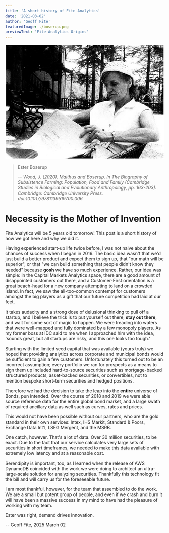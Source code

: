 ```yaml
---
title: 'A short history of Fite Analytics'
date: '2021-03-02'
author: 'Geoff Fite'
featuredImage: ./boserup.png
previewText: 'Fite Analytics Origins'
---
```


![](boserup.png)
> Ester Boserup
> 
> -- <cite>Wood, J. (2020). Malthus and Boserup. In The Biography of Subsistence Farming: Population, Food and Family (Cambridge Studies in Biological and Evolutionary Anthropology, pp. 163-203). Cambridge: Cambridge University Press. doi:10.1017/9781139519700.006</cite>

# Necessity is the Mother of Invention

Fite Analytics will be 5 years old tomorrow! This post is a short history of how we got here and why we did it. 

Having experienced start-up life twice before, I was not naive about the chances of success when I began in 2016. The basic 
idea wasn't that we'd just build a better product and expect them to sign up, that "our math will be superior", or that 
"we can build something that people didn't know they needed" because **gosh** we have so much experience. Rather, our idea 
was simple: in the Capital Markets Analytics space, there are a good amount of disappointed customers out there, and a Customer-First orientation 
is a great beach-head for a new company attempting to land on a crowded island. In fact, we saw the all-too-common contempt 
for customers amongst the big players as a gift that our future competition had laid at our feet.

It takes audacity and a strong dose of delusional thinking to pull off a startup, and I believe the trick is to
put yourself out there, **stay out there**, and wait for some sort of magic to happen. We were treading into waters that were 
well-mapped and fully dominated by a few monopoly players. As my former boss at IDC said to me when I approached him with the 
idea, 'sounds great, but all startups are risky, and this one looks too tough.'

Starting with the limited seed capital that was available (yours truly) we hoped that providing analytics across 
corporate and municipal bonds would be sufficient to gain a few customers. Unfortunately this turned out to be an 
incorrect assumption; every portfolio we ran for prospects as a means to sign them up included hard-to-source securities 
such as mortgage-backed structured products, asset-backed securities, or convertibles, not to mention bespoke short-term 
securities and hedged positions.

Therefore we had the decision to take the leap into the **entire** universe of Bonds, pun intended. Over the course of 2018 and 2019 
we were able source reference data for the entire global bond market, and a large swath of required ancillary data as well 
such as curves, rates and prices.

This would not have been possible without our partners, who are the gold standard in their own services: Intex, IHS 
Markit, Standard & Poors, Exchange Data Int'l, LSEG Mergent, and the MSRB.

One catch, however. That's a lot of data. Over 30 million securities, to be exact. Due to the fact that our 
service calculates very large sets of securities in short timeframes, we needed to make this data available with 
extremely low latency and at a reasonable cost.

Serendipity is important, too, as I learned when the release of AWS DynamoDB coincided with the work we were doing 
to architect an ultra-large-scale solution for analyzing securities. Thankfully this technology fit the bill and 
will carry us for the foreseeable future.

I am most thankful, however, for the team that assembled to do the work. We are a small but potent group of people, and even 
if we crash and burn it will have been a massive success in my mind to have had the pleasure of working with my team.

Ester was right, demand drives innovation.

-- Geoff Fite, 2025 March 02
